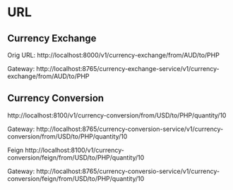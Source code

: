 # URL

## Currency Exchange
Orig URL:
http://localhost:8000/v1/currency-exchange/from/AUD/to/PHP

Gateway:
http://localhost:8765/currency-exchange-service/v1/currency-exchange/from/AUD/to/PHP

## Currency Conversion
http://localhost:8100/v1/currency-conversion/from/USD/to/PHP/quantity/10

Gateway:
http://localhost:8765/currency-conversion-service/v1/currency-conversion/from/USD/to/PHP/quantity/10

Feign
http://localhost:8100/v1/currency-conversion/feign/from/USD/to/PHP/quantity/10

Gateway:
http://localhost:8765/currency-conversio-service/v1/currency-conversion/feign/from/USD/to/PHP/quantity/10


